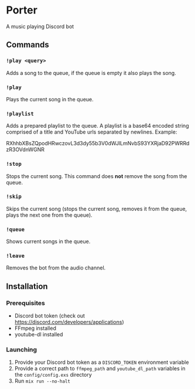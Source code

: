 # Porter

A music playing Discord bot

## Commands

### ```!play <query>```

Adds a song to the queue, if the queue is empty it also plays the song.

### ```!play```

Plays the current song in the queue.

### ```!playlist```

Adds a prepared playlist to the queue. A playlist is a base64 encoded string comprised of a title and YouTube urls separated by newlines. Example: 

RXhhbXBsZQpodHRwczovL3d3dy55b3V0dWJlLmNvbS93YXRjaD92PWRRdzR3OVdnWGNR 

### ```!stop```

Stops the current song. This command does **not** remove the song from the queue.

### ```!skip```

Skips the current song (stops the current song, removes it from the queue, plays the next one from the queue).

### ```!queue```

Shows current songs in the queue.

### ```!leave```

Removes the bot from the audio channel.

## Installation

### Prerequisites

* Discord bot token (check out https://discord.com/developers/applications)
* FFmpeg installed
* youtube-dl installed

### Launching 

1. Provide your Discord bot token as a 
```DISCORD_TOKEN``` environment variable
1. Provide a correct path to ```ffmpeg_path``` and ```youtube_dl_path``` variables in the ```config/config.exs``` directory
1. Run ```mix run --no-halt```